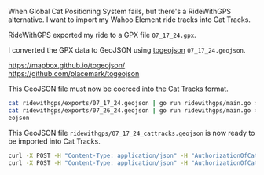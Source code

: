 When Global Cat Positioning System fails, but there's a RideWithGPS alternative.
I want to import my Wahoo Element ride tracks into Cat Tracks. 

RideWithGPS exported my ride to a GPX file `07_17_24.gpx`.

I converted the GPX data to GeoJSON using [togeojson](https://mapbox.github.io/togeojson/) `07_17_24.geojson`.

https://mapbox.github.io/togeojson/
https://github.com/placemark/togeojson

This GeoJSON file must now be coerced into the Cat Tracks format.

```bash
cat ridewithgps/exports/07_17_24.geojson | go run ridewithgps/main.go > ridewithgps/07_17_24_cattracks.geojson
cat ridewithgps/exports/07_26_24.geojson | go run ridewithgps/main.go > ridewithgps/07_26_24_cattracks.g
eojson
```

This GeoJSON file `ridewithgps/07_17_24_cattracks.geojson` is now ready to be imported into Cat Tracks.

```bash
curl -X POST -H "Content-Type: application/json" -H "AuthorizationOfCats: thecattokenthatunlockstheworldtrackyourcats" -d @ridewithgps/07_17_24_cattracks.geojson 'http://track.areteh.co:3001/populate/'
curl -X POST -H "Content-Type: application/json" -H "AuthorizationOfCats: thecattokenthatunlockstheworldtrackyourcats" -d @ridewithgps/07_26_24_cattracks.geojson 'http://track.areteh.co:3001/populate/'
```

